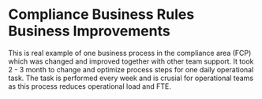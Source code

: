 # Compliance Business Rules Business Improvements
This is real example of one business process in the compliance area (FCP) which was changed and improved together with other team support. It took 2 - 3 month to change and optimize process steps for one daily operational task. The task is performed every week and is crusial for operational teams as this process reduces operational load and FTE.
